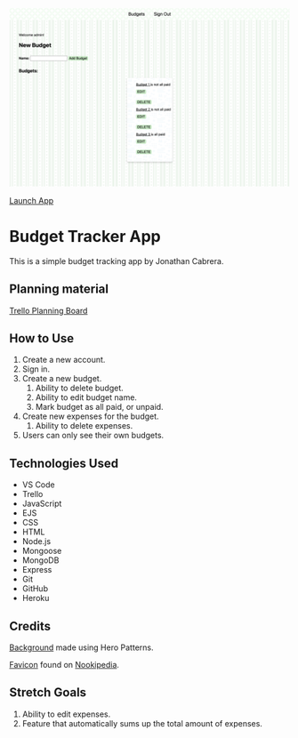 ![Budget Tracker App](./assets/img/screenshot.png)

[Launch App](https://budget-tracking-app-5753c4b58f84.herokuapp.com)

# Budget Tracker App
This is a simple budget tracking app by Jonathan Cabrera.

## Planning material
[Trello Planning Board](https://trello.com/b/KvIrNLsh)

## How to Use
1. Create a new account.
2. Sign in.
3. Create a new budget.
    1. Ability to delete budget.
    2. Ability to edit budget name.
    3. Mark budget as all paid, or unpaid.
4. Create new expenses for the budget.
    1. Ability to delete expenses.
5. Users can only see their own budgets.

## Technologies Used
* VS Code
* Trello
* JavaScript
* EJS
* CSS
* HTML
* Node.js
* Mongoose
* MongoDB
* Express
* Git
* GitHub
* Heroku

## Credits
[Background](https://heropatterns.com) made using Hero Patterns.

[Favicon](https://dodo.ac/np/images/c/c8/Animal_Crossing_Enciclopedia_Favicon.png) found on [Nookipedia](https://nookipedia.com/wiki/Main_Page).

## Stretch Goals
1. Ability to edit expenses.
2. Feature that automatically sums up the total amount of expenses.